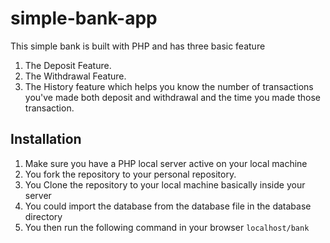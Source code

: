 # simple-bank-app
This simple bank is built with PHP and has three basic feature
1. The Deposit Feature.
2. The Withdrawal Feature.
3. The History feature which helps you know the number of transactions you've made both deposit and withdrawal and the time you made those transaction.

## Installation
1. Make sure you have a PHP local server active on your local machine
2. You fork the repository to your personal repository.
3. You Clone the repository to your local machine basically inside your server
4. You could import the database from the database file in the database directory
5. You then run the following command in your browser `localhost/bank`

